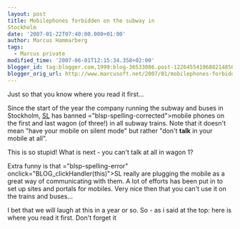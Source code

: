 ```yaml
---
layout: post
title: Mobilephones forbidden on the subway in
Stockholm
date: '2007-01-22T07:40:00.000+01:00'
author: Marcus Hammarberg
tags:
  - Marcus private
modified_time: '2007-06-01T12:15:34.358+02:00'
blogger_id: tag:blogger.com,1999:blog-36533086.post-1226455410688214850
blogger_orig_url: http://www.marcusoft.net/2007/01/mobilephones-forbidden-on-subway-in.html
---
```


Just so that you know where you read it first...

Since the start of the year the company running the subway and <span
id="SPELLING_ERROR_0" class="blsp-spelling-corrected">buses</span> in
Stockholm, [<span id="SPELLING_ERROR_1" class="blsp-spelling-error"
onclick="BLOG_clickHandler(this)">SL</span>](http://www.sl.se/) has
banned <span>="blsp-spelling-corrected">mobile phones</span> on the first and
last wagon (of three!) in all subway trains. Note that it doesn't mean
"have your mobile on silent mode" but rather "don't **talk** in your
mobile at all".

This is so stupid! What is next - you can't talk at all in wagon 1?

Extra funny is that <span>="blsp-spelling-error" onclick="BLOG_clickHandler(this)">SL</span>
really are plugging the mobile as a great way of communicating with
them. A lot of efforts has been put in to set up sites and portals for
mobiles. Very nice then that you can't use it on the trains and <span
id="SPELLING_ERROR_4" class="blsp-spelling-corrected">buses</span>...

I bet that we will laugh at this in a year or so. So - as i said at the
top: here is where you read it first. Don't forget it
